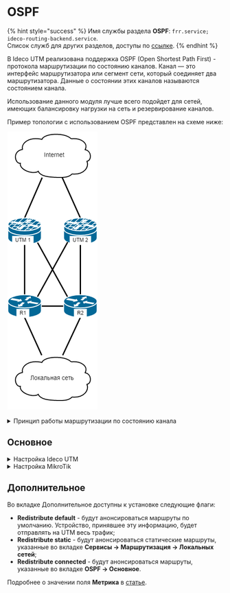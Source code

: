 # OSPF 

{% hint style="success" %}
Имя службы раздела **OSPF**: `frr.service; ideco-routing-backend.service`. \
Список служб для других разделов, доступы по [ссылке](../server-management/terminal.md).
{% endhint %}

В Ideco UTM реализована поддержка OSPF (Open Shortest Path First) - протокола маршрутизации по состоянию каналов. Канал — это интерфейс маршрутизатора или сегмент сети, который соединяет два маршрутизатора. Данные о состоянии этих каналов называются состоянием канала.

Использование данного модуля лучше всего подойдет для сетей, имеющих балансировку нагрузки на сеть и резервирование каналов.

Пример топологии с использованием OSPF представлен на схеме ниже:

![](../../.gitbook/assets/ospf-6.png)

<details>

<summary>Принцип работы маршрутизации по состоянию канала</summary>

**1. Установление отношений смежности с соседними устройствами**

Маршрутизатор, использующий OSPF, отправляет пакеты приветствия для определения всех соседних устройств в пределах этих каналов. При наличии соседнего устройства маршрутизатор пытается установить с ним отношения смежности.

<img src="../../.gitbook/assets/ospf-1.png" alt="" data-size="original">

**2. Обмен объявлениями о состоянии каналов**

После установления смежности устройства выполняют обмен объявлениями о состоянии канала (LSA). LSA содержат информацию о состоянии и стоимости каждого канала с прямым подключением.

<img src="../../.gitbook/assets/ospf-2.png" alt="" data-size="original">

**3. Создание базы данных состояния связи**

На основе объявления LSA маршрутизаторы собирают базу данных, в которой содержатся данные о топологии сети в области.

<img src="../../.gitbook/assets/ospf-3.jpg" alt="" data-size="original">

**4. Исполнение алгоритма SPF**

Затем на устройствах выполняется алгоритм SPF, результатом которого является создание дерева кратчайших путей.

<img src="../../.gitbook/assets/ospf-4.jpg" alt="" data-size="original">

**5. Выбор лучшего маршрута**

На основании данных дерева SPF предлагаются наилучшие пути для таблицы IP-маршрутизации. Маршрут добавляется в таблицу маршрутизации, если отсутствует источник маршрута к той же сети с меньшим административным расстоянием, например статический маршрут. Решения по маршрутизации принимаются на основе записей в таблице маршрутизации.

<img src="../../.gitbook/assets/ospf-5.jpg" alt="" data-size="original">

</details>

## Основное

<details>

<summary>Настройка Ideco UTM</summary>

Для настройки OSPF на UTM, выполните следующие действия:

1. В веб-интерфейсе UTM перейдите в раздел **Сервисы –> OSPF –> Основные** и нажмите кнопку **Добавить**;
2. Заполните следующие поля:

    * **Интерфейс** - выберите локальный интерфейс, подключенный к роутеру;
    * **Название зоны** - введите номер зоны (для небольших сетей введите зону 0). Наименование зоны можно ввести в виде числа или IP-адреса, нажав иконку ![](../../.gitbook/assets/icon-ospf.png);
    * **Вес** введите стоимость маршрута.
  
3. Нажмите **Сохранить.**

Пример настройки:

<img src="../../.gitbook/assets/ospf-7.png" alt="" data-size="original">

Пример готовой таблицы:

<img src="../../.gitbook/assets/ospf-8.png" alt="" data-size="original">

</details>

<details>

<summary>Настройка MikroTik</summary>

1\. Установите и запустите RouterOS:

* Поставьте крестик на модуле **Routing**;
* Укажите необходимые интерфейсы, но БЕЗ статичных маршрутов:
    ![](../../.gitbook/assets/ospf-mikrotik3.png)
* Для начала установки введите **i** и нажмите **Enter**;
* Появится сообщение "All data on the disk will be erased. Continue?", ведите **y** и нажмите **Enter**:
    ![](../../.gitbook/assets/ospf-mikrotik1.png)

2\. После установки RouterOS, требуется его перезагрузить, нажав **Enter**:

![](../../.gitbook/assets/ospf-mikrotik2.png)

3\. По умолчанию *логин* - `admin`, а *пароль* - пустое значение;

4\. Установите логин/пароль администратора;

5\.  Выполните следующую команду:

`routing ospf area add area-id=х.х.х.х default-cost=1 disabled=no inject-summary-lsa=no name=area1 type=default`\
, где `х.х.х.х` - **название зоны, которое указали при настройке Ideco UTM** в пределах сети;

6\. Для передачи любых других сетей соседним устройствам по динамической маршрутизации, введите следующую команду:

`routing ospf network add network=(другие подсети)/24 area=area1`

7\. Повторите команду из п. 6 для добавления каждой подсети;

8\.  Для вывода таблицы маршрутизации введите команду:

`ip route print`

**\*** ID роутера должен быть уникален для **каждого** роутера.

</details>

## Дополнительное

Во вкладке Дополнительное доступны к установке следующие флаги:

* **Redistribute default** - будут анонсироваться маршруты по умолчанию. Устройство, принявшее эту информацию, будет отправлять на UTM весь трафик;
* **Redistribute static** - будут анонсироваться статические маршруты, указанные во вкладке **Сервисы -> Маршрутизация -> Локальных сетей**;
* **Redistribute connected** - будут анонсироваться маршруты, указанные во вкладке **OSPF -> Основное**.

Подробнее о значении поля **Метрика** в [статье](https://docs.frrouting.org/en/latest/ospfd.html#ospf-redistribute).